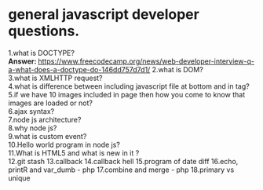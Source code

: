 # general javascript developer questions.

  1.what is DOCTYPE?<br>
  <b>Answer: </b> https://www.freecodecamp.org/news/web-developer-interview-q-a-what-does-a-doctype-do-146dd757d7d1/
  2.what is DOM?<br>
  3.what is XMLHTTP request?<br>
  4.what is difference between including javascript file at bottom and in <head> tag?<br>
  5.if we have 10 images included in page then how you come to know that images are loaded or not?<br>
  6.ajax syntax?<br>
  7.node js architecture?<br>
  8.why node js?<br>
  9.what is custom event?<br>
  10.Hello world program in node js?<br>
  11.What is HTML5 and what is new in it ? <br>
  12.git stash
  13.callback
  14.callback hell
  15.program of date diff
  16.echo, printR and var_dumb - php
  17.combine and merge - php
  18.primary vs unique
